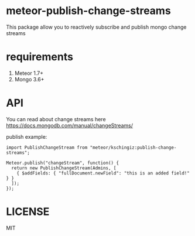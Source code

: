 # meteor-publish-change-streams

This package allow you to reactively subscribe and publish mongo change streams

# requirements

1.  Meteor 1.7+
2.  Mongo 3.6+

# API

You can read about change streams here https://docs.mongodb.com/manual/changeStreams/

publish example:

```
import PublishChangeStream from "meteor/kschingiz:publish-change-streams";

Meteor.publish("changeStream", function() {
  return new PublishChangeStream(Admins, [
    { $addFields: { "fullDocument.newField": "this is an added field!" } }
  ]);
});
```

# LICENSE

MIT

